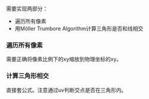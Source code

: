 需要实现两部分：
- 遍历所有像素
- 用Möller Trumbore Algorithm计算三角形是否和线相交

### 遍历所有像素

需要正确将像素比例下的xy缩放到物理坐标的xy。

### 计算三角形相交

直接套公式。注意通过uv判断交点是否在三角形内。
